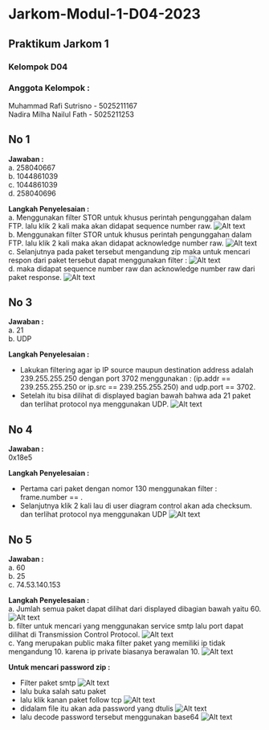 # Jarkom-Modul-1-D04-2023


## Praktikum Jarkom 1 

### Kelompok D04
### Anggota Kelompok :
Muhammad Rafi Sutrisno - 5025211167 <br/>
Nadira Milha Nailul Fath - 5025211253

## No 1
**Jawaban :** <br/>
a. 258040667<br/>
b. 1044861039<br/>
c. 1044861039<br/>
d. 258040696

**Langkah Penyelesaian :**<br/>
a. Menggunakan filter STOR untuk khusus perintah pengunggahan dalam FTP. lalu klik 2 kali maka akan didapat sequence number raw.
![Alt text](/Gambar/no1-a.jpeg)<br/>
b. Menggunakan filter STOR untuk khusus perintah pengunggahan dalam FTP. lalu klik 2 kali maka akan didapat acknowledge number raw.
![Alt text](/Gambar/no1-b.jpeg)<br/>
c. Selanjutnya pada paket tersebut mengandung zip maka untuk mencari respon dari paket tersebut dapat menggunakan filter :
![Alt text](/Gambar/no1-c.png)<br/>
d. maka didapat  sequence number raw dan acknowledge number raw dari paket response.
![Alt text](/Gambar/no1-c.png)<br/>

## No 3
**Jawaban :** <br/>
a. 21<br/>
b. UDP

**Langkah Penyelesaian :**
- Lakukan filtering agar ip IP source maupun destination address adalah 239.255.255.250 dengan port 3702 menggunakan : (ip.addr == 239.255.255.250 or ip.src == 239.255.255.250) and udp.port == 3702.<br/>
- Setelah itu bisa dilihat di displayed bagian bawah bahwa ada 21 paket 
dan terlihat protocol nya menggunakan UDP.
![Alt text](/Gambar/no3-a.png)

## No 4
**Jawaban :** <br/>
0x18e5

**Langkah Penyelesaian :**
- Pertama cari paket dengan nomor 130 menggunakan filter : frame.number == .<br/>
- Selanjutnya klik 2 kali lau di user diagram control akan ada checksum.
dan terlihat protocol nya menggunakan UDP
![Alt text](/Gambar/no4.png)

## No 5
**Jawaban :** <br/>
a. 60<br/>
b. 25<br/>
c. 74.53.140.153


**Langkah Penyelesaian :** <br/>
a. Jumlah semua paket dapat dilihat dari displayed dibagian bawah yaitu 60.
![Alt text](/Gambar/no5-a.png)<br/>
b. filter untuk mencari yang menggunakan service smtp lalu port dapat dilihat di Transmission Control Protocol.
![Alt text](/Gambar/no5-b.png)<br/>
c. Yang merupakan public maka filter paket yang memiliki ip tidak mengandung 10. karena ip private biasanya berawalan 10.
![Alt text](/Gambar/no5-c.png)

**Untuk mencari password zip :**
- Filter paket smtp
![Alt text](/Gambar/no5-zip-1.jpeg)<br/>
- lalu buka salah satu paket<br/>
- lalu klik kanan paket follow tcp
![Alt text](/Gambar/no5-zip-2.jpeg)<br/>
- didalam file itu akan ada password yang dtulis
![Alt text](/Gambar/no5-zip-3.png)<br/>
- lalu decode password tersebut menggunakan base64 
![Alt text](/Gambar/no5-zip-4.jpeg)